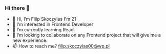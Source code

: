 ### Hi there 👋

- 👋 Hi, I’m Filip Skoczylas I'm 21
- 👀 I’m interested in Frontend Developer
- 🌱 I’m currently learning React
- 💞️ I’m looking to collaborate on any Frontend project that will give me a new experience.
- 📫 How to reach me? filip.skoczylas00@wp.pl

